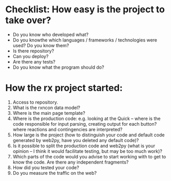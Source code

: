 # Checklist: How easy is the project to take over?
* Do you know who developed what?
* Do you knowthe which languages / frameworks / technologies were used? Do you know them?
* Is there repository?
* Can you deploy?
* Are there any tests?
* Do you know what the program should do? 

# How the rx project started:
1. Access to repository.
2. What is the rxncon data model?
3. Where is the main page template?
4. Where is the production code:
e.g. 
looking at the Quick – where is the code responsible for input parsing, creating output for each button?
where reactions and contingencies are interpreted?
5. How large is the project (how to distinguish your code and default code generated by web2py, have you deleted any default code)?
6. Is it possible to split the production code and web2py (what is your opinion – I think it would facilitate testing, but may be too much work)? 
7. Which parts of the code would you advise to start working with to get to know the code. Are there any independent fragments?
8. How did you tested your code?
9. Do you measure the traffic on the web?